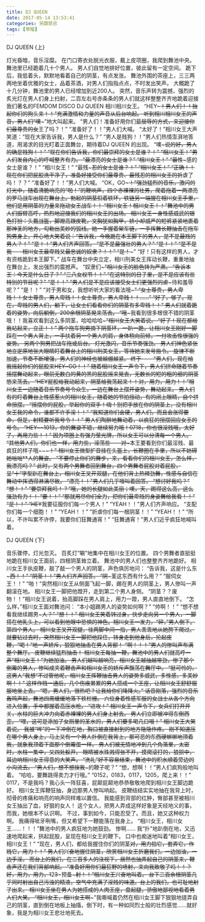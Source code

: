 ```yaml
---
title: DJ QUEEN
date: 2017-05-14 13:53:41
categories: 另類禁忌
tags: [草榴]
---
```

DJ  QUEEN  {上}

灯光昏暗，音乐淫糜。
在门口寄衣处脱光衣服，戴上皮项圈，我爬到舞池中央。
舞池里已经跪着几十个男人。
男人们自觉地排好位置，彼此留有一定空间。
跪下后，我低着头，默默地看着自己的阴茎，有点发涨。
舞池外围的茶座上，三三两两地坐着优雅的女士，品着茶酒，对男人们指指点点，不时发出笑声。
大概跪了十几分钟，舞池里的男人已经增加到近200人。
突然，音乐声转为震撼，强烈的炙光灯在男人们身上扫射，二百左右号赤条条的男人们就这样整整齐齐地跪着迎接我们著名的FEMDOM  DISCO  DJ  QUEEN 相川相川女王。
“HEY~~~！男人们！！抬起你们的狗头来！！”充满激情和力量的声音从后台响起。
听到相川相川女王的声音，男人们“噢~~~”地大叫起来。
“男人们！准备好用你们最~~屈辱的方式，来迎接你们最尊贵的女~~王了吗？！”
“准备好了！！”男人们大喊。
“太好了！”相川女王大声笑道：“现在大家告诉我，男人是什么？”
“男人是贱狗！！”男人们热情澎湃地答道，用渴求的目光盯着正面舞台，期待着DJ QUEEN 的出现。
“噢~~~说的好，男人的确是贱狗！！”
“现在你们告诉我，你们最崇拜的女士是谁？！”
“相川女王！”男人们发自内心的呼喊整齐有力。
“最漂亮的女士是谁？”
“相川女王！”
“最性~~~感的女士是谁？！”
“相川女王！”
“最残~~~忍的女士是谁？！”
“相川女王！”
“正确！！现在你们把屁股洗干净了，准备好接受你们最尊贵、最残忍的相川女王的折~~虐了吗！？？”
“准备好了！！”男人们大喊。
“OK，GO~~~！”强劲猛烈的音乐，激闪的灯光中，随着清脆响亮的“啪！”的鞭响声，四个赤裸裸的壮男，爬着拖着一两漂亮的罗马战车出现在舞台上。勃起的阴茎扣着铁环，铁链另一端握在相川女王手里，他们是用阴茎的力量来拖动女王战车！！
“相川女王！相川女王！！”舞池中的男人们振臂高呼，热烈地迎接我们的相川女王的出场。
相川女王一身性感威武的银色打扮：头戴战盔，脚蹬高跟皮靴，文胸犹如胸甲，娇小却威严的短裤紧紧地裹着那神圣的地方，勾勒出美妙的弧线。她一手握着架车链，一手挥舞长鞭抽击在拖车狗男身上，开心地大笑着说：“告诉我，今晚跪在本王脚下的男人，是不是最贱的男人？！”
“是！！”男人们齐声回答。
“是不是最强壮的男人？”
“是！！”
“是不是我——相川女王最卑贱又最忠诚的奴隶？！！”
“是！~~~”
“好！只有这样的男人，才有资格跪到本王脚下。”
战车在舞台中央立定，相川刑美女王挥动长鞭，重重地抽在舞台上，发出强烈的震撼声。
“奴隶们~~~”相川女王的脸色转为严肃。
“告诉本王：今天是什么日子？”
“三八女权节！！”
“在这特别的日子里，是不是应该有些特别的节目呢？”
“是！！”
“男人们是不是应该接受女士们更强烈的虐~~~待和羞辱呢？”
“是！！”
“对于男和女，我想听听大家的看法哦~~~”
“女士尊贵，男人卑贱！！女士尊贵，男人卑贱！！女士尊贵，男人卑贱！！......”
“好了，够了。现在，卑贱的男人们，躺下，让女士们看看你们的阴茎有多卑贱！！”
男人们就着跪着的姿势，向后躺倒，200余根阴茎晃来荡去。
“哦~~~我看到很多根很不错的阴茎哦！！我喜欢看到这么多阴茎，哈哈哈哈~~~~~”相川女王大笑着说。
“好了！现在都给我站起来，立正！！”
两个拖车狗男摘下阴茎环，一趴一跪，让相川女王刚好一脚踩在一个男人背上，一手扶着另一个男人的肩，身体稍向前倾，一付攻击性很强的姿势。
另两个狗男把战车拖或后台。
灯光激闪，音乐节奏强劲。
男人们神色紧张地立定原地张大眼睛盯着舞台上的相川刑美女王，等待她来发号施令。
旋律不断加速，节奏不断增强，男人们的神经也被越绷越紧。
终于——
“男人们，现在给我摇起你们的屁股来~~HEY~~~~~~~GO！！”
随着相川女王一声令下，男人们拼命随着节奏摇摆舞动起来，眼前无数白的黄的黑的屁股摇来晃去，无数长的短的粗的细的阴茎悠来荡去。
“HEY~~~~屁股给我动起来，阴茎给我荡起来！！对，用力，用力！！”相川女王一边随着音乐节奏号令众生，一边在舞台上摆开姿势，舞动起来。
男人们有的盯着舞台上性感惹火的相川女王，随着她的节拍扭动，有的闭上眼睛，自个拼命扭摆。
“摇摆你的屁股，举起你的双手！嗨！别把手放在你的阴茎上，没有相川女王我的命令，谁都不许手淫！！”
“我知道你们会硬，男人们，而且会涨得要命，但是，射精要听我号令！！”
男人们陶醉地舞动着，以疯狂的扭摆回应女王的号令。
“HEY~~~~1013，你的舞姿不错，继续努力哦！0718，你也很淫贱哦，太好了，再用力些！！”
因为项圈上有强力莹光牌，所以女王可以分清每一个男人。
“其他男人们，你们也一样，用力些，淫荡些——对~~~本王要看到你们最淫贱、最疯狂的样子哦~~~~~！”
相川女王微型扩音挂在头盔上，长鞭圈在手里，所以不妨碍她咄咄**人的舞姿。
“不要停止你们的舞步，来，看看你们的相川女王，怎么样，我漂亮吗？”
此时，又有两个男舞者回到舞台，四个男舞者屁股对着屁股，呈“十”字型趴在舞台上，相川女王叉开双腿，在他们背上热辣劲舞，性感与自信在舞动中挥洒得淋漓尽致。
“漂亮！！”男人们几乎嚎叫着回答。
“想讨好我吗？”
“想！！”
“要崇拜我吗！？”哦，她的长腿如此美丽；噢，天，踢得这么高，这么强劲有力！！
“要！！”
“那就用尽你们全力，把你们最卑贱的身姿舞给我看！！”
“是！！”
“HEY~~我要征服你们每一个男人！”
“YEAH！！”男人们齐声响应。
“支配你们每一个细胞！！”
“YEAH！！”
“折虐你们每一根阴茎！！”
“YEAH！！”
“所以，不许叫累不许停，我要你们狂舞通宵！”
“狂舞通宵！”男人们近乎疯狂地喊叫着。

DJ QUEEN {下}

音乐骤停，灯光忽灭。
百炙灯“唰”地集中在相川女王的位置。
四个男舞者直挺挺地跪在相川女王面前，四根阴茎耸立着。
舞池中的男人们也整整齐齐地跪好。
相川女王手执皮鞭，敲了敲一个男人的阴茎，声色俱厉地问：
“告诉我，这是什么东~~~西！！”
“阴茎！！”男人们齐声回答。
“阴~~~茎这东西有什么用？”
“服伺女王！！”
“啪！”突然相川女王从侧面飞起一脚，踢在男人的阴茎上，男人惨叫一声翻滚在地。
相川女王一脚把他蹬开，走到第二个男人身侧。
“阴茎？？废物！！”相川女王说着，抬高脚踩在男人肩上，用力一蹬，男人直直地倒下。
“怎么样，”相川女王面对舞池问：
“本小姐踢男人的姿势如何啊？”
“帅啊！！”
“想不想看我继续踢男~~~人？”
“想！！”
相川女王笑着转过身，快步走向另一个男人，一脚搭在他乳头上，可以看到他眼中恐惧的神色。相川女王一发力，“砰，”男人倒下。
第四个男人。
相川女王叉开双腿，往两脚中间一指，男人乖乖地从她胯下爬过。
就要钻过去时，突然相川女王一脚把他踩住，转身走到他身后，抡起皮鞭，“喝！”地一声娇斥，狠狠地抽击在男人背部！
“啊！！！”男人的惨叫声布满整个舞厅。
皮鞭继续猛烈抽击！
相川女王每抽一鞭，舞池中的男人们就高呼一声“相川女王！”为她加油。
男人们越叫越响亮，相川女王越抽越带劲，惨了那个倒霉的男人，惨叫成夹着鞭击声和相川女王的娇斥声飘荡在舞厅中。
“挺可怜的，这男人”我想“不过管他呢，相川女王挥鞭抽击男人的姿势多威武，多性感，多美妙啊！！”
这样作贱一通后，几个伤痕累累的男人搭成一个王座，让相川女王舒舒服服地坐上去。
“嗯，男人们，很热吧？让我给你们降降火。”
话音刚落，强烈的音乐轰鸣声起，舞池四周缓缓地落下铁栏栅。
六位身着性感军服的女战士从各个方向进入位置，手中都握着高压水枪。
“进攻！”
相川女王一声令下，女兵们打开开关，水柱的巨大冲力向着赤裸裸的男人们身上射去。
男人们立即被冲得东倒西歪。
“嘿，这可是添加了女厕里的圣水的，男人们要多喝几口哦！”
相川女王大笑着说。
我被“哗”的一下冲倒在地，胸口被直接射到的地方隐隐作疼。
刚不知道压在哪个男人身上，马上又有一个男人扑倒在我背上，那可恶的东西硬梆梆地顶着我，就象我顶着下面那个倒霉蛋一样。
男人们被无情地冲到几个角落里，太密时，水柱一集中，又四处躲开。
眼睛被水珠溅得张不开，摸爬滚打的，狼狈中，耳边响相川女王得意的大笑声。
“洗礼”好不容易结束，舞池中的积水顺着旁边的小沟流去。
“男人们，想不想挨我~~~的鞭子呢？”
“想，想啊！！”男人们疯狗般地叫着。
“哈哈，要舞跳得卖力才行哦。”
“0152，0183，0117，1205，爬上来！！”
0117，不是我吗？我心头一阵狂喜，屁颠屁颠地恭恭敬敬地爬到相川女王脚边跪好。
相川女王挥鞭狂抽，身边那男人惨叫响起。
皮鞭结结实实地抽在我背上时，彻骨的疼痛和响亮的响声同样难以置信。
我能感到背部的红肿，臀部甚至被相川女王抽出了血，好狠的女人！
这个女人，把男人弄成这样好象是天经地义的事，而我，她根本不认识啊。
不过，事到如今，只能忍受了。而且，她又这种权力啊。
我痛得呲牙咧嘴，但又希望下一鞭能落在我身上。
“相川女王，相川女王......！！！”舞池中的男人疯狂地为她鼓劲。
惨啊......
我“扑”地趴倒在地，又迅速地爬起来，拱起屁股，呈现在相川女王的鞭下。
口中也痴迷地叫着“相川女王，相川女王！”
“现在，男人们，都给我握住你们的阴茎~~对，用力掐它，套弄它，作贱它，用力！！”
男人们兴奋地握住阴茎，欣赏相川女王折磨我们，一边加油，一边手淫。
而台上的我们，在二百多人的注视下，居然也抽弄起自己的阴茎来，鞭击声还在我们背部响起。
“准备好用你们最狂野的喷射，来向我致敬了吗！！？好，用力，用力，1~~2~~3~~~预备~~~~~射！！”相川女王兴奋地叫着。
台下二百余根阴茎几乎同时射出自己污浊的精液，空气中充满了淫贱的味道。台上的我们，也可耻地射了出来。
相川女王坐在男人为她搭成的人肉王座，盘起腿，骄傲地鄙视地看着男人们大笑。
“相川女王，相川女王啊~~~~~”我嘶喊着仍然在相川女王脚下狠狠地搓弄自己的阴茎，直到倒在地板上抽搐，倒下时，有一种如同烈士般的壮烈感觉......就好象，我是为相川女王悲壮地死去。